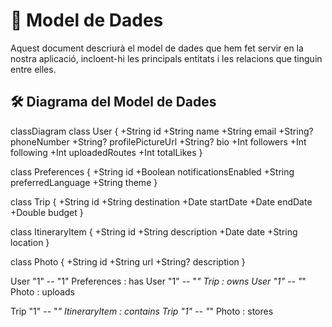 # 📌 Model de Dades

Aquest document descriurà el model de dades que hem fet servir en la nostra aplicació, incloent-hi les principals entitats i les relacions que tinguin entre elles.


## 🛠️ **Diagrama del Model de Dades**

classDiagram
    class User {
        +String id
        +String name
        +String email
        +String? phoneNumber
        +String? profilePictureUrl
        +String? bio
        +Int followers
        +Int following
        +Int uploadedRoutes
        +Int totalLikes
    }

   class Preferences {
        +String id
        +Boolean notificationsEnabled
        +String preferredLanguage
        +String theme
    }

   class Trip {
        +String id
        +String destination
        +Date startDate
        +Date endDate
        +Double budget
    }

   class ItineraryItem {
        +String id
        +String description
        +Date date
        +String location
    }

   class Photo {
        +String id
        +String url
        +String? description
    }

   User "1" -- "1" Preferences : has
   User "1" -- "*" Trip : owns
   User "1" -- "*" Photo : uploads

   Trip "1" -- "*" ItineraryItem : contains
   Trip "1" -- "*" Photo : stores


   

